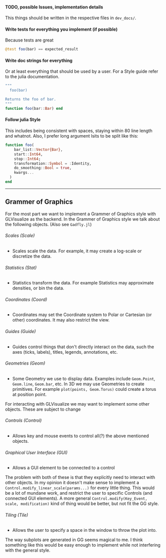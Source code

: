 #### TODO, possible Issues, implementation details

This things should be written in the respective files in `dev_docs/`.

#### Write tests for everything you implement (if possible)

Because tests are great

```julia
@test foo(bar) == expected_result
```


#### Write doc strings for everything

Or at least everything that should be used by a user. For a Style guide refer to the julia documentation.

```julia
"""
  foo(bar)

Returns the foo of bar.
"""
function foo(bar::Bar) end
```


#### Follow julia Style

This includes being consistent with spaces, staying within 80 line length and whatnot. Also, I prefer long argument lsits to be split like this:

```julia
function foo(
    bar_list::Vector{Bar},
    start::Int64,
    stop::Int64;
    transformation::Symbol = :Identity,
    do_smoothing::Bool = true,
    kwargs...
  )
end
```

---

## Grammer of Graphics

For the most part we want to implement a Grammer of Graphics style with GLVisualize as the backend. In the Grammer of Graphics style we talk about the following objects. (Also see `Gadfly.jl`)


###### Scales (Scale)

* Scales scale the data. For example, it may create a log-scale or discretize the data.

###### Statistics (Stat)

* Statistics transform the data. For example Statistics may approximate densities, or bin the data.

###### Coordinates (Coord)

* Coordinates may set the Coordinate system to Polar or Cartesian (or other) coordinates. It may also restrict the view.

###### Guides (Guide)

* Guides control things that don't directly interact on the data, such the axes (ticks, labels), titles, legends, annotations, etc.

###### Geometries (Geom)

* Some Geometry we use to display data. Examples include `Geom.Point`, `Geom.line`, `Geom.bar`, etc. In 3D we may use Geometries to create primitives. For example `plot(points, Geom.Torus)` could create a torus at position point.



For interacting with GLVisualize we may want to implement some other objects. These are subject to change

###### Controls (Control)

* Allows key and mouse events to control all(?) the above mentioned objects.

###### Graphical User Interface (GUI)

* Allows a GUI element to be connected to a control

The problem with both of these is that they explicitly need to interact with other objects. In my opinion it doesn't make sense to implement a `Control.modify_linear_scale(params...)` for every little thing. This would be a lot of mundane work, and restrict the user to specific Controls (and connected GUI elements). A more general `Control.modify(Key_Event, scale, modification)` kind of thing would be better, but not fit the GG style.


###### Tiling (Tile)

* Allows the user to specify a space in the window to throw the plot into.

The way subplots are generated in GG seems magical to me. I think something like this would be easy enough to implement while not interfering with the general style.
